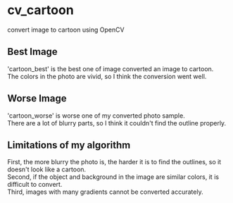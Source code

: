 # cv_cartoon
convert image to cartoon using OpenCV

## Best Image
'cartoon_best' is the best one of image converted an image to cartoon.<br>
The colors in the photo are vivid, so I think the conversion went well.

## Worse Image
'cartoon_worse' is worse one of my converted photo sample.<br>
There are a lot of blurry parts, so I think it couldn't find the outline properly.

## Limitations of my algorithm
First, the more blurry the photo is, the harder it is to find the outlines, so it doesn't look like a cartoon. <br>
Second, if the object and background in the image are similar colors, it is difficult to convert.<br>
Third, images with many gradients cannot be converted accurately.
